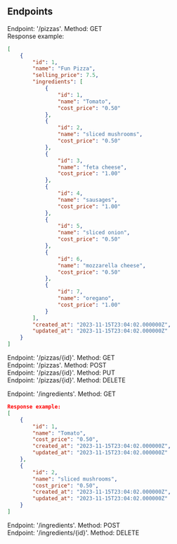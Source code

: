 ## Endpoints

Endpoint: '/pizzas'. Method: GET<br>
Response example:
```json
[
    {
        "id": 1,
        "name": "Fun Pizza",
        "selling_price": 7.5,
        "ingredients": [
            {
                "id": 1,
                "name": "Tomato",
                "cost_price": "0.50"
            },
            {
                "id": 2,
                "name": "sliced mushrooms",
                "cost_price": "0.50"
            },
            {
                "id": 3,
                "name": "feta cheese",
                "cost_price": "1.00"
            },
            {
                "id": 4,
                "name": "sausages",
                "cost_price": "1.00"
            },
            {
                "id": 5,
                "name": "sliced onion",
                "cost_price": "0.50"
            },
            {
                "id": 6,
                "name": "mozzarella cheese",
                "cost_price": "0.50"
            },
            {
                "id": 7,
                "name": "oregano",
                "cost_price": "1.00"
            }
        ],
        "created_at": "2023-11-15T23:04:02.000000Z",
        "updated_at": "2023-11-15T23:04:02.000000Z"
    }
]
```
Endpoint: '/pizzas/{id}'. Method: GET<br>
Endpoint: '/pizzas'. Method: POST<br>
Endpoint: '/pizzas/{id}'. Method: PUT<br>
Endpoint: '/pizzas/{id}'. Method: DELETE<br>

Endpoint: '/ingredients'. Method: GET<br>
```json
Response example:
[
    {
        "id": 1,
        "name": "Tomato",
        "cost_price": "0.50",
        "created_at": "2023-11-15T23:04:02.000000Z",
        "updated_at": "2023-11-15T23:04:02.000000Z"
    },
    {
        "id": 2,
        "name": "sliced mushrooms",
        "cost_price": "0.50",
        "created_at": "2023-11-15T23:04:02.000000Z",
        "updated_at": "2023-11-15T23:04:02.000000Z"
    }
]
```

Endpoint: '/ingredients'. Method: POST<br>
Endpoint: '/ingredients/{id}'. Method: DELETE<br>